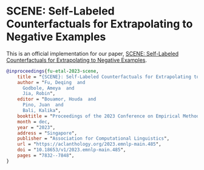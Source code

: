 # SCENE: Self-Labeled Counterfactuals for Extrapolating to Negative Examples

This is an official implementation for our paper, [SCENE: Self-Labeled Counterfactuals for Extrapolating to Negative Examples](https://arxiv.org/abs/2305.07984).

```bibtex
@inproceedings{fu-etal-2023-scene,
    title = "{SCENE}: Self-Labeled Counterfactuals for Extrapolating to Negative Examples",
    author = "Fu, Deqing  and
      Godbole, Ameya  and
      Jia, Robin",
    editor = "Bouamor, Houda  and
      Pino, Juan  and
      Bali, Kalika",
    booktitle = "Proceedings of the 2023 Conference on Empirical Methods in Natural Language Processing",
    month = dec,
    year = "2023",
    address = "Singapore",
    publisher = "Association for Computational Linguistics",
    url = "https://aclanthology.org/2023.emnlp-main.485",
    doi = "10.18653/v1/2023.emnlp-main.485",
    pages = "7832--7848",
}
```
